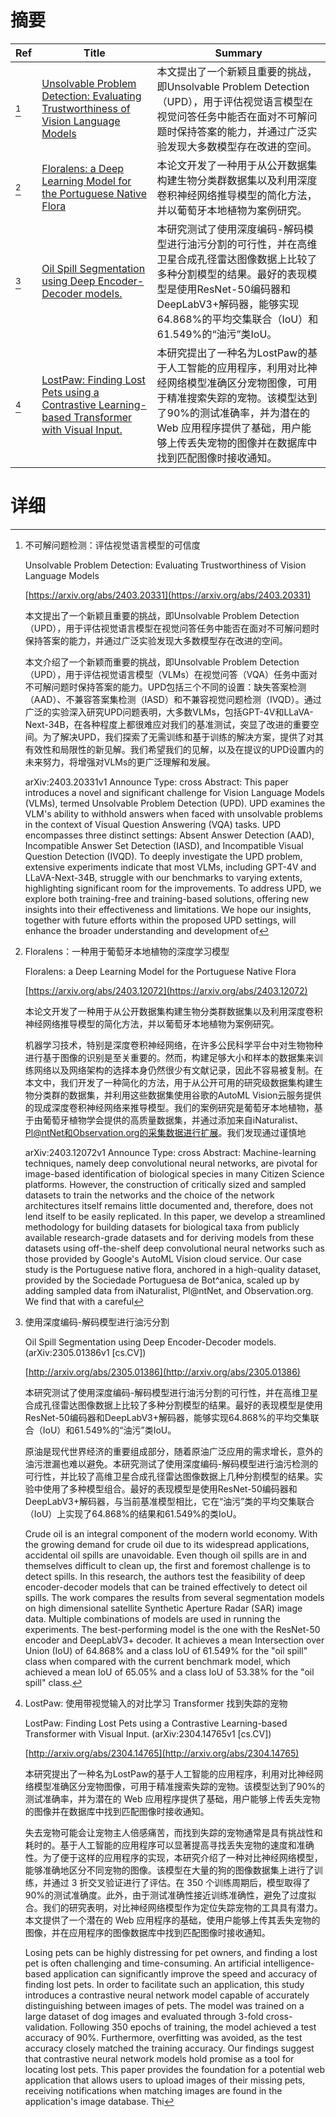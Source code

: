 # 摘要

| Ref | Title | Summary |
| --- | --- | --- |
| [^1] | [Unsolvable Problem Detection: Evaluating Trustworthiness of Vision Language Models](https://arxiv.org/abs/2403.20331) | 本文提出了一个新颖且重要的挑战，即Unsolvable Problem Detection（UPD），用于评估视觉语言模型在视觉问答任务中能否在面对不可解问题时保持答案的能力，并通过广泛实验发现大多数模型存在改进的空间。 |
| [^2] | [Floralens: a Deep Learning Model for the Portuguese Native Flora](https://arxiv.org/abs/2403.12072) | 本论文开发了一种用于从公开数据集构建生物分类群数据集以及利用深度卷积神经网络推导模型的简化方法，并以葡萄牙本地植物为案例研究。 |
| [^3] | [Oil Spill Segmentation using Deep Encoder-Decoder models.](http://arxiv.org/abs/2305.01386) | 本研究测试了使用深度编码-解码模型进行油污分割的可行性，并在高维卫星合成孔径雷达图像数据上比较了多种分割模型的结果。最好的表现模型是使用ResNet-50编码器和DeepLabV3+解码器，能够实现64.868%的平均交集联合（IoU）和61.549%的“油污”类IoU。 |
| [^4] | [LostPaw: Finding Lost Pets using a Contrastive Learning-based Transformer with Visual Input.](http://arxiv.org/abs/2304.14765) | 本研究提出了一种名为LostPaw的基于人工智能的应用程序，利用对比神经网络模型准确区分宠物图像，可用于精准搜索失踪的宠物。该模型达到了90%的测试准确率，并为潜在的 Web 应用程序提供了基础，用户能够上传丢失宠物的图像并在数据库中找到匹配图像时接收通知。 |

# 详细

[^1]: 不可解问题检测：评估视觉语言模型的可信度

    Unsolvable Problem Detection: Evaluating Trustworthiness of Vision Language Models

    [https://arxiv.org/abs/2403.20331](https://arxiv.org/abs/2403.20331)

    本文提出了一个新颖且重要的挑战，即Unsolvable Problem Detection（UPD），用于评估视觉语言模型在视觉问答任务中能否在面对不可解问题时保持答案的能力，并通过广泛实验发现大多数模型存在改进的空间。

    

    本文介绍了一个新颖而重要的挑战，即Unsolvable Problem Detection（UPD），用于评估视觉语言模型（VLMs）在视觉问答（VQA）任务中面对不可解问题时保持答案的能力。UPD包括三个不同的设置：缺失答案检测（AAD）、不兼容答案集检测（IASD）和不兼容视觉问题检测（IVQD）。通过广泛的实验深入研究UPD问题表明，大多数VLMs，包括GPT-4V和LLaVA-Next-34B，在各种程度上都很难应对我们的基准测试，突显了改进的重要空间。为了解决UPD，我们探索了无需训练和基于训练的解决方案，提供了对其有效性和局限性的新见解。我们希望我们的见解，以及在提议的UPD设置内的未来努力，将增强对VLMs的更广泛理解和发展。

    arXiv:2403.20331v1 Announce Type: cross  Abstract: This paper introduces a novel and significant challenge for Vision Language Models (VLMs), termed Unsolvable Problem Detection (UPD). UPD examines the VLM's ability to withhold answers when faced with unsolvable problems in the context of Visual Question Answering (VQA) tasks. UPD encompasses three distinct settings: Absent Answer Detection (AAD), Incompatible Answer Set Detection (IASD), and Incompatible Visual Question Detection (IVQD). To deeply investigate the UPD problem, extensive experiments indicate that most VLMs, including GPT-4V and LLaVA-Next-34B, struggle with our benchmarks to varying extents, highlighting significant room for the improvements. To address UPD, we explore both training-free and training-based solutions, offering new insights into their effectiveness and limitations. We hope our insights, together with future efforts within the proposed UPD settings, will enhance the broader understanding and development of
    
[^2]: Floralens：一种用于葡萄牙本地植物的深度学习模型

    Floralens: a Deep Learning Model for the Portuguese Native Flora

    [https://arxiv.org/abs/2403.12072](https://arxiv.org/abs/2403.12072)

    本论文开发了一种用于从公开数据集构建生物分类群数据集以及利用深度卷积神经网络推导模型的简化方法，并以葡萄牙本地植物为案例研究。

    

    机器学习技术，特别是深度卷积神经网络，在许多公民科学平台中对生物物种进行基于图像的识别是至关重要的。然而，构建足够大小和样本的数据集来训练网络以及网络架构的选择本身仍然很少有文献记录，因此不容易被复制。在本文中，我们开发了一种简化的方法，用于从公开可用的研究级数据集构建生物分类群的数据集，并利用这些数据集使用谷歌的AutoML Vision云服务提供的现成深度卷积神经网络来推导模型。我们的案例研究是葡萄牙本地植物，基于由葡萄牙植物学会提供的高质量数据集，并通过添加来自iNaturalist、Pl@ntNet和Observation.org的采集数据进行扩展。我们发现通过谨慎地

    arXiv:2403.12072v1 Announce Type: cross  Abstract: Machine-learning techniques, namely deep convolutional neural networks, are pivotal for image-based identification of biological species in many Citizen Science platforms. However, the construction of critically sized and sampled datasets to train the networks and the choice of the network architectures itself remains little documented and, therefore, does not lend itself to be easily replicated. In this paper, we develop a streamlined methodology for building datasets for biological taxa from publicly available research-grade datasets and for deriving models from these datasets using off-the-shelf deep convolutional neural networks such as those provided by Google's AutoML Vision cloud service. Our case study is the Portuguese native flora, anchored in a high-quality dataset, provided by the Sociedade Portuguesa de Bot\^anica, scaled up by adding sampled data from iNaturalist, Pl@ntNet, and Observation.org. We find that with a careful
    
[^3]: 使用深度编码-解码模型进行油污分割

    Oil Spill Segmentation using Deep Encoder-Decoder models. (arXiv:2305.01386v1 [cs.CV])

    [http://arxiv.org/abs/2305.01386](http://arxiv.org/abs/2305.01386)

    本研究测试了使用深度编码-解码模型进行油污分割的可行性，并在高维卫星合成孔径雷达图像数据上比较了多种分割模型的结果。最好的表现模型是使用ResNet-50编码器和DeepLabV3+解码器，能够实现64.868%的平均交集联合（IoU）和61.549%的“油污”类IoU。

    

    原油是现代世界经济的重要组成部分，随着原油广泛应用的需求增长，意外的油污泄漏也难以避免。本研究测试了使用深度编码-解码模型进行油污检测的可行性，并比较了高维卫星合成孔径雷达图像数据上几种分割模型的结果。实验中使用了多种模型组合。最好的表现模型是使用ResNet-50编码器和DeepLabV3+解码器，与当前基准模型相比，它在“油污”类的平均交集联合（IoU）上实现了64.868%的结果和61.549%的类IoU。

    Crude oil is an integral component of the modern world economy. With the growing demand for crude oil due to its widespread applications, accidental oil spills are unavoidable. Even though oil spills are in and themselves difficult to clean up, the first and foremost challenge is to detect spills. In this research, the authors test the feasibility of deep encoder-decoder models that can be trained effectively to detect oil spills. The work compares the results from several segmentation models on high dimensional satellite Synthetic Aperture Radar (SAR) image data. Multiple combinations of models are used in running the experiments. The best-performing model is the one with the ResNet-50 encoder and DeepLabV3+ decoder. It achieves a mean Intersection over Union (IoU) of 64.868% and a class IoU of 61.549% for the "oil spill" class when compared with the current benchmark model, which achieved a mean IoU of 65.05% and a class IoU of 53.38% for the "oil spill" class.
    
[^4]: LostPaw: 使用带视觉输入的对比学习 Transformer 找到失踪的宠物

    LostPaw: Finding Lost Pets using a Contrastive Learning-based Transformer with Visual Input. (arXiv:2304.14765v1 [cs.CV])

    [http://arxiv.org/abs/2304.14765](http://arxiv.org/abs/2304.14765)

    本研究提出了一种名为LostPaw的基于人工智能的应用程序，利用对比神经网络模型准确区分宠物图像，可用于精准搜索失踪的宠物。该模型达到了90%的测试准确率，并为潜在的 Web 应用程序提供了基础，用户能够上传丢失宠物的图像并在数据库中找到匹配图像时接收通知。

    

    失去宠物可能会让宠物主人倍感痛苦，而找到失踪的宠物通常是具有挑战性和耗时的。基于人工智能的应用程序可以显著提高寻找丢失宠物的速度和准确性。为了便于这样的应用程序的实现，本研究介绍了一种对比神经网络模型，能够准确地区分不同宠物的图像。该模型在大量的狗的图像数据集上进行了训练，并通过 3 折交叉验证进行了评估。在 350 个训练周期后，模型取得了90%的测试准确度。此外，由于测试准确性接近训练准确性，避免了过度拟合。我们的研究表明，对比神经网络模型作为定位失踪宠物的工具具有潜力。本文提供了一个潜在的 Web 应用程序的基础，使用户能够上传其丢失宠物的图像，并在应用程序的图像数据库中找到匹配图像时接收通知。

    Losing pets can be highly distressing for pet owners, and finding a lost pet is often challenging and time-consuming. An artificial intelligence-based application can significantly improve the speed and accuracy of finding lost pets. In order to facilitate such an application, this study introduces a contrastive neural network model capable of accurately distinguishing between images of pets. The model was trained on a large dataset of dog images and evaluated through 3-fold cross-validation. Following 350 epochs of training, the model achieved a test accuracy of 90%. Furthermore, overfitting was avoided, as the test accuracy closely matched the training accuracy. Our findings suggest that contrastive neural network models hold promise as a tool for locating lost pets. This paper provides the foundation for a potential web application that allows users to upload images of their missing pets, receiving notifications when matching images are found in the application's image database. Thi
    

